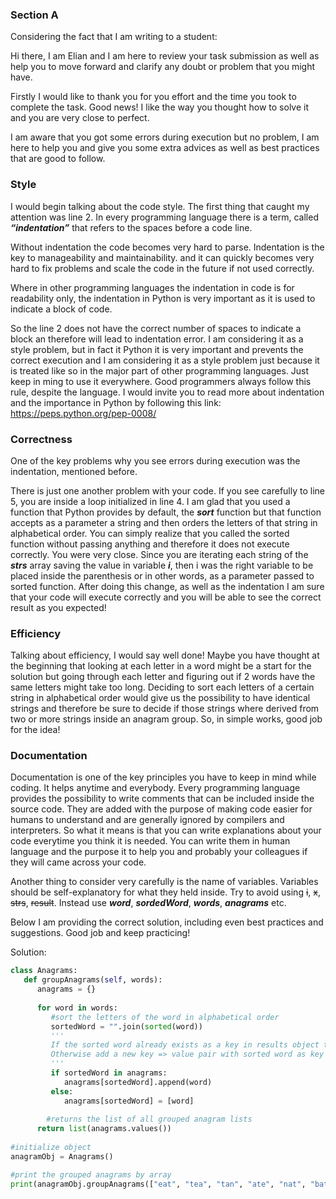 ### Section A

Considering the fact that I am writing to a student:

Hi there, I am Elian and I am here to review your task submission as well as help you to move forward and clarify any
doubt or problem that you might have.

Firstly I would like to thank you for you effort and the time you took to complete the task. Good news! I like the way
you thought how to solve it and you are very close to perfect.

I am aware that you got some errors during execution but no problem, I am here to help you and give you some extra
advices as well as best practices that are good to follow.

### Style

I would begin talking about the code style. The first thing that caught my attention was line 2. In every programming
language there is a term, called **_“indentation”_** that refers to the spaces before a code line.

Without indentation the code becomes very hard to parse. Indentation is the key to manageability and maintainability. and
it can quickly becomes very hard to fix problems and scale the code in the future if not used correctly.

Where in other programming languages the indentation in code is for readability only, the indentation in Python is very
important as it is used to indicate a block of code.

So the line 2 does not have the correct number of spaces to indicate a block an therefore will lead to indentation
error. I am considering it as a style problem, but in fact it Python it is very important and prevents the correct
execution and I am considering it as a style problem just because it is treated like so in the major part of other
programming languages. Just keep in ming to use it everywhere. Good programmers always follow this rule, despite the
language. I would invite you to read more about indentation and the importance in Python by following this link:
https://peps.python.org/pep-0008/

### Correctness

One of the key problems why you see errors during execution was the indentation, mentioned before.

There is just one another problem with your code. If you see carefully to line 5, you are inside a loop initialized in
line 4. I am glad that you used a function that Python provides by default, the _**sort**_ function but that function
accepts as a parameter a string and then orders the letters of that string in alphabetical order. You can simply realize
that you called the sorted function without passing anything and therefore it does not execute correctly. You were very
close. Since you are iterating each string of the **_strs_** array saving the value in variable _**i**_, then i was the
right variable to be placed inside the parenthesis or in other words, as a parameter passed to sorted function. After
doing this change, as well as the indentation I am sure that your code will execute correctly and you will be able to
see the correct result as you expected!

### Efficiency

Talking about efficiency, I would say well done!
Maybe you have thought at the beginning that looking at each letter in a word might be a start for the solution but
going through each letter and figuring out if 2 words have the same letters might take too long. Deciding to sort each
letters of a certain string in alphabetical order would give us the possibility to have identical strings and therefore
be sure to decide if those strings where derived from two or more strings inside an anagram group. So, in simple works,
good job for the idea!

### Documentation

Documentation is one of the key principles you have to keep in mind while coding. It helps anytime and everybody. Every
programming language provides the possibility to write comments that can be included inside the source code. They are
added with the purpose of making code easier for humans to understand and are generally ignored by compilers and
interpreters. So what it means is that you can write explanations about your code everytime you think it is needed. You
can write them in human language and the purpose it to help you and probably your colleagues if they will came across
your code.

Another thing to consider very carefully is the name of variables. Variables should be self-explanatory for what they
held inside. Try to avoid using ~~i~~, ~~x~~, ~~strs~~, ~~result~~. Instead use _**word**_, _**sordedWord**_, _**words**_, **_anagrams_** etc.

Below I am providing the correct solution, including even best practices and suggestions. Good job and keep practicing!

Solution:

```Python
class Anagrams:
   def groupAnagrams(self, words):
      anagrams = {}
      
      for word in words:  
         #sort the letters of the word in alphabetical order
         sortedWord = "".join(sorted(word))
         '''
         If the sorted word already exists as a key in results object then append the word (not sorted) to its list. 
         Otherwise add a new key => value pair with sorted word as key and a list continaing original word.
         '''
         if sortedWord in anagrams:
            anagrams[sortedWord].append(word)
         else:
            anagrams[sortedWord] = [word]
            
        #returns the list of all grouped anagram lists    
      return list(anagrams.values())
      
#initialize object      
anagramObj = Anagrams()

#print the grouped anagrams by array
print(anagramObj.groupAnagrams(["eat", "tea", "tan", "ate", "nat", "bat"]))
```